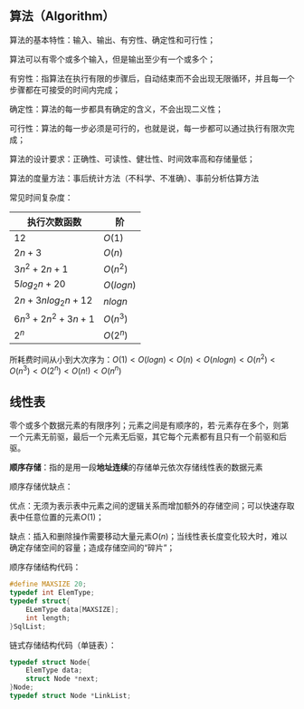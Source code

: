 

## 算法（Algorithm）

算法的基本特性：输入、输出、有穷性、确定性和可行性；

算法可以有零个或多个输入，但是输出至少有一个或多个；

有穷性：指算法在执行有限的步骤后，自动结束而不会出现无限循环，并且每一个步骤都在可接受的时间内完成；

确定性：算法的每一步都具有确定的含义，不会出现二义性；

可行性：算法的每一步必须是可行的，也就是说，每一步都可以通过执行有限次完成；



算法的设计要求：正确性、可读性、健壮性、时间效率高和存储量低；

算法的度量方法：事后统计方法（不科学、不准确）、事前分析估算方法

常见时间复杂度：

| 执行次数函数     | 阶        |
| ---------------- | --------- |
| $12$             | $O(1)$    |
| $2n+3$           | $O(n)$    |
| $3n^2+2n+1$      | $O(n^2)$  |
| $5log_2{n}+20$   | $O(logn)$ |
| $2n+3nlog_2n+12$ | $nlogn$   |
| $6n^3+2n^2+3n+1$ | $O(n^3)$  |
| $2^n$            | $O(2^n)$  |

所耗费时间从小到大次序为：$O(1)<O(logn)<O(n)<O(nlogn)<O(n^2)<O(n^3)<O(2^n)<O(n!)<O(n^n)$



## 线性表

​		零个或多个数据元素的有限序列；元素之间是有顺序的，若·元素存在多个，则第一个元素无前驱，最后一个元素无后驱，其它每个元素都有且只有一个前驱和后驱。

**顺序存储**：指的是用一段**地址连续**的存储单元依次存储线性表的数据元素

顺序存储优缺点：

优点：无须为表示表中元素之间的逻辑关系而增加额外的存储空间；可以快速存取表中任意位置的元素$O(1)$；

缺点：插入和删除操作需要移动大量元素$O(n)$；当线性表长度变化较大时，难以确定存储空间的容量；造成存储空间的“碎片”；

顺序存储结构代码：

```c
#define MAXSIZE 20;
typedef int ElemType;
typedef struct{
	ELemType data[MAXSIZE];
	int length;
}SqlList;
```





链式存储结构代码（单链表）：

```c
typedef struct Node{
	ElemType data;
	struct Node *next;
}Node;
typedef struct Node *LinkList;
```





